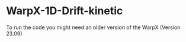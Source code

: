 # WarpX-1D-Drift-kinetic

To run the code you might need an older version of the WarpX (Version 23.09)
